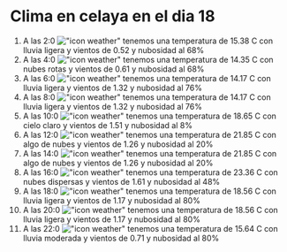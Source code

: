 # Clima en celaya en el dia 18

1. A las 2:0 !["icon weather"](http://openweathermap.org/img/w/10n.png) tenemos una temperatura de 15.38 C con lluvia ligera y  vientos de 0.52 y nubosidad al 68%
1. A las 4:0 !["icon weather"](http://openweathermap.org/img/w/04n.png) tenemos una temperatura de 14.35 C con nubes rotas y  vientos de 0.61 y nubosidad al 68%
1. A las 6:0 !["icon weather"](http://openweathermap.org/img/w/10n.png) tenemos una temperatura de 14.17 C con lluvia ligera y  vientos de 1.32 y nubosidad al 76%
1. A las 8:0 !["icon weather"](http://openweathermap.org/img/w/10d.png) tenemos una temperatura de 14.17 C con lluvia ligera y  vientos de 1.32 y nubosidad al 76%
1. A las 10:0 !["icon weather"](http://openweathermap.org/img/w/02d.png) tenemos una temperatura de 18.65 C con cielo claro y  vientos de 1.51 y nubosidad al 8%
1. A las 12:0 !["icon weather"](http://openweathermap.org/img/w/02d.png) tenemos una temperatura de 21.85 C con algo de nubes y  vientos de 1.26 y nubosidad al 20%
1. A las 14:0 !["icon weather"](http://openweathermap.org/img/w/02d.png) tenemos una temperatura de 21.85 C con algo de nubes y  vientos de 1.26 y nubosidad al 20%
1. A las 16:0 !["icon weather"](http://openweathermap.org/img/w/03d.png) tenemos una temperatura de 23.36 C con nubes dispersas y  vientos de 1.61 y nubosidad al 48%
1. A las 18:0 !["icon weather"](http://openweathermap.org/img/w/10d.png) tenemos una temperatura de 18.56 C con lluvia ligera y  vientos de 1.17 y nubosidad al 80%
1. A las 20:0 !["icon weather"](http://openweathermap.org/img/w/10n.png) tenemos una temperatura de 18.56 C con lluvia ligera y  vientos de 1.17 y nubosidad al 80%
1. A las 22:0 !["icon weather"](http://openweathermap.org/img/w/10n.png) tenemos una temperatura de 15.64 C con lluvia moderada y  vientos de 0.71 y nubosidad al 80%
